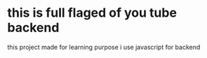 # this is full flaged of you tube backend

this project made for learning purpose 
i use javascript for backend